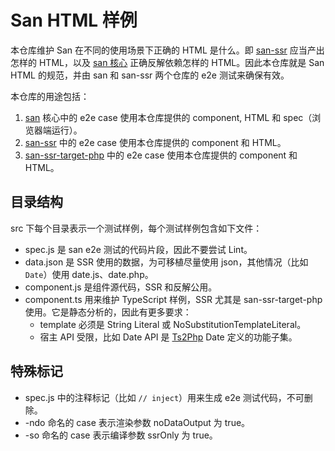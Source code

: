 # San HTML 样例

本仓库维护 San 在不同的使用场景下正确的 HTML 是什么。即 [san-ssr][san-ssr] 应当产出怎样的 HTML，以及 [san 核心][san] 正确反解依赖怎样的 HTML。因此本仓库就是 San HTML 的规范，并由 san 和 san-ssr 两个仓库的 e2e 测试来确保有效。

本仓库的用途包括：

1. [san][san] 核心中的 e2e case 使用本仓库提供的 component, HTML 和 spec（浏览器端运行）。
2. [san-ssr][san-ssr] 中的 e2e case 使用本仓库提供的 component 和 HTML。
3. [san-ssr-target-php][san-ssr-target-php] 中的 e2e case 使用本仓库提供的 component 和 HTML。

## 目录结构

src 下每个目录表示一个测试样例，每个测试样例包含如下文件：

- spec.js 是 san e2e 测试的代码片段，因此不要尝试 Lint。
- data.json 是 SSR 使用的数据，为可移植尽量使用 json，其他情况（比如 `Date`）使用 date.js、date.php。
- component.js 是组件源代码，SSR 和反解公用。
- component.ts 用来维护 TypeScript 样例，SSR 尤其是 san-ssr-target-php 使用。它是静态分析的，因此有更多要求：
    - template 必须是 String Literal 或 NoSubstitutionTemplateLiteral。
    - 宿主 API 受限，比如 Date API 是 [Ts2Php][ts2php] Date 定义的功能子集。

## 特殊标记

- spec.js 中的注释标记（比如 `// inject`）用来生成 e2e 测试代码，不可删除。
- -ndo 命名的 case 表示渲染参数 noDataOutput 为 true。
- -so 命名的 case 表示编译参数 ssrOnly 为 true。

[san]: https://github.com/baidu/san
[san-ssr]: https://github.com/baidu/san-ssr
[san-ssr-target-php]: https://github.com/baidu/san-ssr-target-php
[ts2php]: https://github.com/searchfe/ts2php